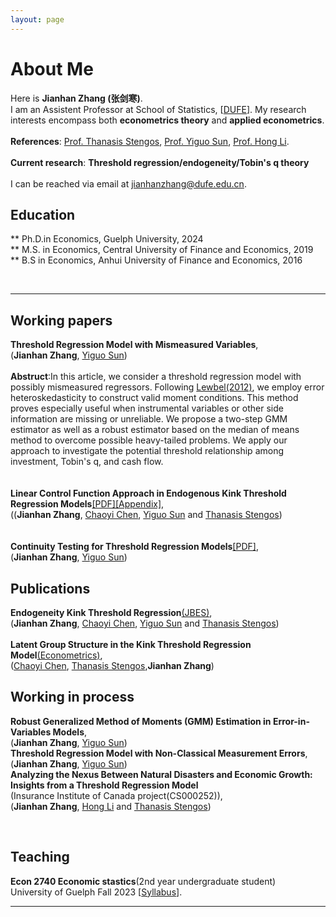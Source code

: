 ```yaml
---
layout: page
---
```


# About Me


Here is **Jianhan Zhang (张剑寒)**.       
I am an Assistent Professor at School of Statistics, [[DUFE](https://www.dufe.edu.cn)]. My research interests encompass both **econometrics theory** and **applied econometrics**.  
<br> 
**References**: [Prof. Thanasis Stengos](https://www.uoguelph.ca/lang/people/thanasis-stengos), [Prof. Yiguo Sun](https://www.uoguelph.ca/lang/people/yiguo-sun), [Prof. Hong Li](https://www.uoguelph.ca/lang/people/hong-li).   
<br> 
 **Current research**: **Threshold regression/endogeneity/Tobin's q theory**  
 <br>
 I can be reached via email at jianhanzhang@dufe.edu.cn.
<br>

## Education  
** Ph.D.in Economics, Guelph University, 2024  
** M.S. in Economics, Central University of Finance and Economics, 2019  
** B.S  in Economics,  Anhui University of Finance and Economics, 2016  

<br>

---
## Working papers  
**Threshold Regression Model with Mismeasured Variables**,    
(**Jianhan Zhang**, [Yiguo Sun](https://www.uoguelph.ca/lang/people/yiguo-sun))   
<br/> 
**Abstruct**:In this article, we consider a threshold regression model with possibly mismeasured regressors. Following [Lewbel(2012)](https://www.tandfonline.com/doi/full/10.1080/07350015.2012.643126), we employ error heteroskedasticity to construct valid moment conditions. This method proves especially useful when instrumental variables or other side information are missing or unreliable. We propose a two-step GMM estimator as well as a robust estimator based on the median of means method to overcome possible heavy-tailed problems. We apply our approach to investigate the potential threshold relationship among investment, Tobin's q, and cash flow.  
<br/>   
**Linear Control Function Approach in Endogenous Kink Threshold Regression Models**[[PDF]](https://jianhzhang.github.io/file/Kink_Linear.pdf)[[Appendix]](https://jianhzhang.github.io/file/Kink_Linear_Appendix.pdf),  
((**Jianhan Zhang**, [Chaoyi Chen](https://www.chenchaoyi.com), [Yiguo Sun](https://www.uoguelph.ca/lang/people/yiguo-sun) and [Thanasis Stengos](https://www.uoguelph.ca/lang/people/thanasis-stengos))    
<br/>   
**Continuity Testing for Threshold Regression Models**[[PDF]](https://papers.ssrn.com/sol3/papers.cfm?abstract_id=4846470),   
(**Jianhan Zhang**, [Yiguo Sun](https://www.uoguelph.ca/lang/people/yiguo-sun))   




## Publications

**Endogeneity Kink Threshold Regression**[(JBES)](https://www.tandfonline.com/doi/full/10.1080/07350015.2024.2407634?src=exp-la),   
(**Jianhan Zhang**, [Chaoyi Chen](https://www.chenchaoyi.com), [Yiguo Sun](https://www.uoguelph.ca/lang/people/yiguo-sun) and [Thanasis Stengos](https://www.uoguelph.ca/lang/people/thanasis-stengos))  
<br/> 
**Latent Group Structure in the Kink Threshold Regression Model**[(Econometrics)](https://www.mdpi.com/2225-1146/12/1/7),  
([Chaoyi Chen](https://www.chenchaoyi.com),  [Thanasis Stengos](https://www.uoguelph.ca/lang/people/thanasis-stengos),**Jianhan Zhang**)      

## Working in process 
**Robust Generalized Method of Moments (GMM) Estimation in Error-in-Variables Models**,    
(**Jianhan Zhang**, [Yiguo Sun](https://www.uoguelph.ca/lang/people/yiguo-sun))  
**Threshold Regression Model with Non-Classical Measurement Errors**,    
(**Jianhan Zhang**, [Yiguo Sun](https://www.uoguelph.ca/lang/people/yiguo-sun))      
**Analyzing the Nexus Between Natural Disasters and Economic Growth: Insights from a Threshold Regression Model**  
(Insurance Institute of Canada project(CS000252)),    
(**Jianhan Zhang**, [Hong Li](https://www.uoguelph.ca/lang/people/hong-li) and [Thanasis Stengos](https://www.uoguelph.ca/lang/people/thanasis-stengos))     




<br>

## Teaching  
**Econ 2740 Economic stastics**(2nd year undergraduate student)  
University of Guelph  Fall 2023  [[Syllabus](https://jianhzhang.github.io/file/ECON_2740_03_F23.pdf)].


---

